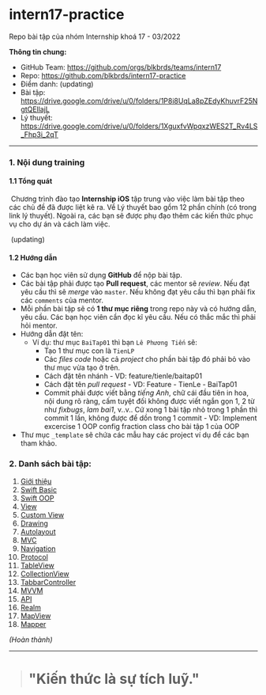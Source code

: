 # intern17-practice
Repo bài tập của nhóm Internship khoá 17 - 03/2022

**Thông tin chung:**

- GitHub Team: <https://github.com/orgs/blkbrds/teams/intern17>
- Repo: <https://github.com/blkbrds/intern17-practice>
- Điểm danh: (updating)
- Bài tập: <https://drive.google.com/drive/u/0/folders/1P8i8UqLa8pZEdyKhuvrF25NgtQEllajL>
- Lý thuyết: <https://drive.google.com/drive/u/0/folders/1XguxfvWpqxzWES2T_Rv4LS_Fhp3i_2qT>

---

### 1. Nội dung training

#### 1.1 Tổng quát

​ Chương trình đào tạo **Internship iOS** tập trung vào việc làm bài tập theo các chủ đề đã được liệt kê ra. Về Lý thuyết bao gồm 12 phần chính (có trong link lý thuyết). Ngoài ra, các bạn sẽ được phụ đạo thêm các kiến thức phục vụ cho dự án và cách làm việc.

​ (updating)

#### 1.2 Hướng dẫn

* Các bạn học viên sử dụng **GitHub** để nộp bài tập.
* Các bài tập phải được tạo **Pull request**, các mentor sẽ *review*. Nếu đạt yêu cầu thì sẽ *merge* vào `master`. Nếu không đạt yêu cầu thì bạn phải fix các `comments` của mentor.
* Mỗi phần bài tập sẽ có **1 thư mục riêng** trong repo này và có hướng dẫn, yêu cầu. Các bạn học viên cần đọc kĩ yêu cầu. Nếu có thắc mắc thì phải hỏi mentor.
* Hướng dẫn đặt tên:
  * Ví dụ: thư mục `BaiTap01` thì bạn `Lê Phương Tiến` sẽ:
    * Tạo 1 thư mục con là `TienLP`
    * Các *files code* hoặc cả *project* cho phần bài tập đó phải bỏ vào thư mục vừa tạo ở trên.
    * Cách đặt tên nhánh - VD: feature/tienle/baitap01
    * Cách đặt tên *pull request* - VD: Feature - TienLe - BaiTap01
    * Commit phải được viết bằng *tiếng Anh*, chữ cái đầu tiên in hoa, nội dung rõ ràng, cấm tuyệt đối không được viết ngắn gọn 1, 2 từ như *fixbugs*, *lam bai1*, v..v.. Cứ xong 1 bài tập nhỏ trong 1 phần thì commit 1 lần, không được để dồn trong 1 commit - VD: Implement excercise 1 OOP config fraction class  cho bài tập 1 của OOP
* Thư mục `_template` sẽ chứa các mẫu hay các project ví dụ để các bạn tham khảo.

### 2. Danh sách bài tập:

1. [Giới thiệu](https://docs.google.com/presentation/d/1I5DdGhjUtmHQWWSTdGW7abg7dmDJfbJ9/edit?usp=sharing&ouid=103088569102912198819&rtpof=true&sd=true)
2. [Swift Basic](https://docs.google.com/presentation/d/1IVJWmNIbzi47T-FRkmUPwOxhJ5rFpKAF/edit?usp=sharing&ouid=103088569102912198819&rtpof=true&sd=true)
3. [Swift OOP](https://docs.google.com/presentation/d/1mNjA54BxAZUdJjTv_BvgtX1t9G-yb7B3/edit?usp=sharing&ouid=103088569102912198819&rtpof=true&sd=true)
4. [View](https://docs.google.com/presentation/d/147rHXs-wfR2RVuRG1VgaPB6VbRsRh0Rt/edit?usp=sharing&ouid=103088569102912198819&rtpof=true&sd=true)
5. [Custom View](https://docs.google.com/presentation/d/1ASTSpeWRttjier1aU1Wyft9L4XWyfR21/edit?usp=sharing&ouid=103088569102912198819&rtpof=true&sd=true)
6. [Drawing](https://docs.google.com/presentation/d/1EImvgYc07-rOzpxfbk7FYhSE66TcdtrD/edit?usp=sharing&ouid=103088569102912198819&rtpof=true&sd=true)
7. [Autolayout](https://docs.google.com/presentation/d/1iWIbETVTVG5375eLmGl22t9tG34E6Z5v/edit?usp=sharing&ouid=103088569102912198819&rtpof=true&sd=true)
8. [MVC](https://docs.google.com/presentation/d/12hnLKh4EWNwsgPCxfPYJrDS4g8iDRXrz/edit?usp=sharing&ouid=103088569102912198819&rtpof=true&sd=true)
9. [Navigation](https://docs.google.com/presentation/d/1JjOUWecPHj8ioN1rpioxCJ3r5_mWBt_8/edit?usp=sharing&ouid=103088569102912198819&rtpof=true&sd=true)
10. [Protocol](https://docs.google.com/presentation/d/1u3EAZS1z1zOlVbMoYrxx1HEPGWhvhOGZ/edit?usp=sharing&ouid=103088569102912198819&rtpof=true&sd=true)
11. [TableView](https://docs.google.com/presentation/d/1u3EAZS1z1zOlVbMoYrxx1HEPGWhvhOGZ/edit?usp=sharing&ouid=103088569102912198819&rtpof=true&sd=true)
12. [CollectionView](https://docs.google.com/presentation/d/1mfMeLgLdVOCPPvobrbmVugbQ7cm5bjTC/edit?usp=sharing&ouid=103088569102912198819&rtpof=true&sd=true)
13. [TabbarController](https://docs.google.com/presentation/d/1RVUEmChdFbkIVXFaM9nEduEVZ3pzbuk9/edit?usp=sharing&ouid=103088569102912198819&rtpof=true&sd=true)
14. [MVVM](https://docs.google.com/presentation/d/1etKPof7NOLA_6Yky8V0gTcU_B2KLI3ua/edit?usp=sharing&ouid=103088569102912198819&rtpof=true&sd=true)
15. [API](https://docs.google.com/presentation/d/1HcSDMTP7Ajr7ouLgOxr7NHOYzLsK-_yb/edit?usp=sharing&ouid=103088569102912198819&rtpof=true&sd=true)
16. [Realm](https://docs.google.com/presentation/d/1Q6z06vg4Cmr-yMjkDrJ7sBU39nKMsdzg/edit?usp=sharing&ouid=103088569102912198819&rtpof=true&sd=true)
17. [MapView](https://docs.google.com/presentation/d/1OrA4YTWahz49zNyHC8qP-vuUceFlIfYO/edit?usp=sharing&ouid=103088569102912198819&rtpof=true&sd=true)
18. [Mapper](https://docs.google.com/presentation/d/1Qhb_lNAqUKECtrnLEpgUgjXyumQ5KTHm/edit?usp=sharing&ouid=103088569102912198819&rtpof=true&sd=true)

*(Hoàn thành)*

---

> # "Kiến thức là sự tích luỹ."
